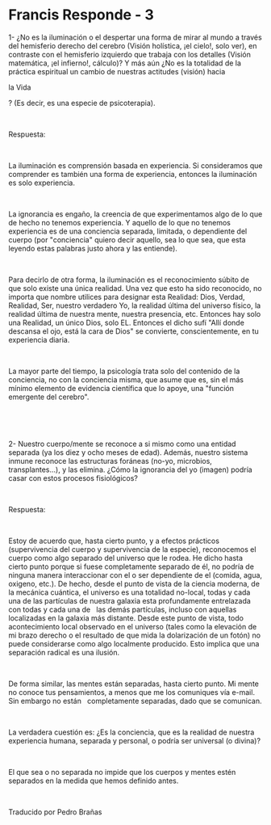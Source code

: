 # Francis Responde - 3



1- &iquest;No es la iluminaci&oacute;n o el despertar una forma de mirar al mundo a trav&eacute;s del hemisferio derecho del cerebro (Visi&oacute;n hol&iacute;stica, &iexcl;el cielo!, solo ver), en contraste con el hemisferio izquierdo que trabaja con los detalles (Visi&oacute;n matem&aacute;tica, &iexcl;el infierno!, c&aacute;lculo)? Y m&aacute;s a&uacute;n &iquest;No es la totalidad de la pr&aacute;ctica espiritual un cambio de nuestras actitudes (visi&oacute;n) hacia 









la Vida





? (Es decir, es una especie de psicoterapia).






&nbsp;






Respuesta:






&nbsp;






La iluminaci&oacute;n es comprensi&oacute;n basada en experiencia. Si consideramos que comprender es tambi&eacute;n una forma de experiencia, entonces la iluminaci&oacute;n es solo experiencia.






&nbsp;






La ignorancia es enga&ntilde;o, la creencia de que experimentamos algo de lo que de hecho no tenemos experiencia. Y aquello de lo que no tenemos experiencia es de una conciencia separada, limitada, o dependiente del cuerpo (por &quot;conciencia&quot; quiero decir aquello, sea lo que sea, que esta leyendo estas palabras justo ahora y las entiende).






&nbsp;






Para decirlo de otra forma, la iluminaci&oacute;n es el reconocimiento s&uacute;bito de que solo existe una &uacute;nica realidad. Una vez que esto ha sido reconocido, no importa que nombre utilices para designar esta Realidad: Dios, Verdad, Realidad, Ser, nuestro verdadero Yo, la realidad &uacute;ltima del universo f&iacute;sico, la realidad &uacute;ltima de nuestra mente, nuestra presencia, etc. Entonces hay solo una Realidad, un &uacute;nico Dios, solo EL. Entonces el dicho suf&iacute; &quot;All&iacute; donde descansa el ojo, est&aacute; la cara de Dios&quot; se convierte, conscientemente, en tu experiencia diaria.






&nbsp;






La mayor parte del tiempo, la psicolog&iacute;a trata solo del contenido de la conciencia, no con la conciencia misma, que asume que es, sin el m&aacute;s m&iacute;nimo elemento de evidencia cient&iacute;fica que lo apoye, una &quot;funci&oacute;n emergente del cerebro&quot;.






&nbsp;







&nbsp;






2- Nuestro cuerpo/mente se reconoce a si mismo como una entidad separada (ya los diez y ocho meses de edad). Adem&aacute;s, nuestro sistema inmune reconoce las estructuras for&aacute;neas (no-yo, microbios, transplantes...), y las elimina. &iquest;C&oacute;mo la ignorancia del yo (imagen) podr&iacute;a casar con estos procesos fisiol&oacute;gicos? 






&nbsp;






Respuesta:






&nbsp;






Estoy de acuerdo que, hasta cierto punto, y a efectos pr&aacute;cticos (supervivencia del cuerpo y supervivencia de la especie), reconocemos el cuerpo como algo separado del universo que le rodea. He dicho hasta cierto punto porque si fuese completamente separado de &eacute;l, no podr&iacute;a de ninguna manera interaccionar con el o ser dependiente de el (comida, agua, oxigeno, etc.). De hecho, desde el punto de vista de la ciencia moderna, de la mec&aacute;nica cu&aacute;ntica, el universo es una totalidad no-local, todas y cada una de las part&iacute;culas de nuestra galaxia esta profundamente entrelazada con todas y cada una de
&nbsp; 
las dem&aacute;s part&iacute;culas, incluso con aquellas localizadas en la galaxia m&aacute;s distante. Desde este punto de vista, todo acontecimiento local observado en el universo (tales como la elevaci&oacute;n de mi brazo derecho o el resultado de que mida la dolarizaci&oacute;n de un fot&oacute;n) no puede considerarse como algo localmente producido. Esto implica que una separaci&oacute;n radical es una ilusi&oacute;n.






&nbsp;






De forma similar, las mentes est&aacute;n separadas, hasta cierto punto. Mi mente no conoce tus pensamientos, a menos que me los comuniques v&iacute;a e-mail. Sin embargo no est&aacute;n
&nbsp; 
completamente separadas, dado que se comunican.






&nbsp;






La verdadera cuesti&oacute;n es: &iquest;Es la conciencia, que es la realidad de nuestra experiencia humana, separada y personal, o podr&iacute;a ser universal (o divina)? 






&nbsp;






El que sea o no separada no impide que los cuerpos y mentes est&eacute;n separados en la medida que hemos definido antes.






&nbsp;






Traducido por Pedro Bra&ntilde;as






